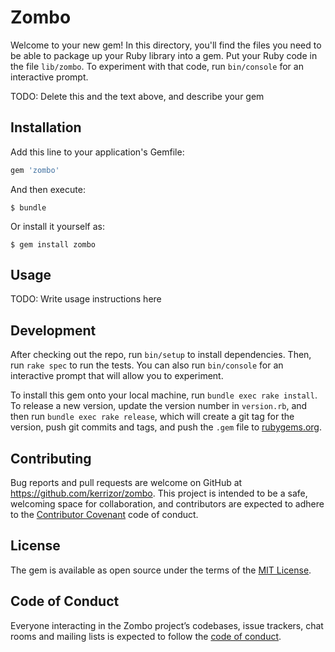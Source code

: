 # Zombo

Welcome to your new gem! In this directory, you'll find the files you need to be able to package up your Ruby library into a gem. Put your Ruby code in the file `lib/zombo`. To experiment with that code, run `bin/console` for an interactive prompt.

TODO: Delete this and the text above, and describe your gem

## Installation

Add this line to your application's Gemfile:

```ruby
gem 'zombo'
```

And then execute:

    $ bundle

Or install it yourself as:

    $ gem install zombo

## Usage

TODO: Write usage instructions here

## Development

After checking out the repo, run `bin/setup` to install dependencies. Then, run `rake spec` to run the tests. You can also run `bin/console` for an interactive prompt that will allow you to experiment.

To install this gem onto your local machine, run `bundle exec rake install`. To release a new version, update the version number in `version.rb`, and then run `bundle exec rake release`, which will create a git tag for the version, push git commits and tags, and push the `.gem` file to [rubygems.org](https://rubygems.org).

## Contributing

Bug reports and pull requests are welcome on GitHub at https://github.com/kerrizor/zombo. This project is intended to be a safe, welcoming space for collaboration, and contributors are expected to adhere to the [Contributor Covenant](http://contributor-covenant.org) code of conduct.

## License

The gem is available as open source under the terms of the [MIT License](https://opensource.org/licenses/MIT).

## Code of Conduct

Everyone interacting in the Zombo project’s codebases, issue trackers, chat rooms and mailing lists is expected to follow the [code of conduct](https://github.com/kerrizor/zombo/blob/master/CODE_OF_CONDUCT.md).
